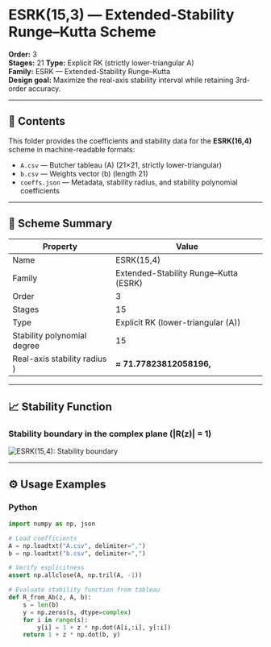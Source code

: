 # ESRK(15,3) — Extended-Stability Runge–Kutta Scheme

**Order:** 3  
**Stages:** 21 
**Type:** Explicit RK (strictly lower-triangular A)  
**Family:** ESRK — Extended-Stability Runge–Kutta  
**Design goal:** Maximize the real-axis stability interval while retaining 3rd-order accuracy.

---

## 📂 Contents

This folder provides the coefficients and stability data for the **ESRK(16,4)** scheme in machine-readable formats:

- `A.csv` — Butcher tableau \(A\) (21×21, strictly lower-triangular)  
- `b.csv` — Weights vector \(b\) (length 21)  
- `coeffs.json` — Metadata, stability radius, and stability polynomial coefficients  

---

## 🔑 Scheme Summary

| Property | Value |
|----------|-------|
| Name | ESRK(15,4) |
| Family | Extended-Stability Runge–Kutta (ESRK) |
| Order | 3 |
| Stages | 15 |
| Type | Explicit RK (lower-triangular \(A\)) |
| Stability polynomial degree | 15 |
| Real-axis stability radius ) | **≈ 71.77823812058196,** |

---

## 📈 Stability Function

### Stability boundary in the complex plane (|R(z)| = 1)
![ESRK(15,4): Stability boundary](third_15(5).png)

---

## ⚙️ Usage Examples

### Python

```python
import numpy as np, json

# Load coefficients
A = np.loadtxt("A.csv", delimiter=",")
b = np.loadtxt("b.csv", delimiter=",")

# Verify explicitness
assert np.allclose(A, np.tril(A, -1))

# Evaluate stability function from tableau
def R_from_Ab(z, A, b):
    s = len(b)
    y = np.zeros(s, dtype=complex)
    for i in range(s):
        y[i] = 1 + z * np.dot(A[i,:i], y[:i])
    return 1 + z * np.dot(b, y)




